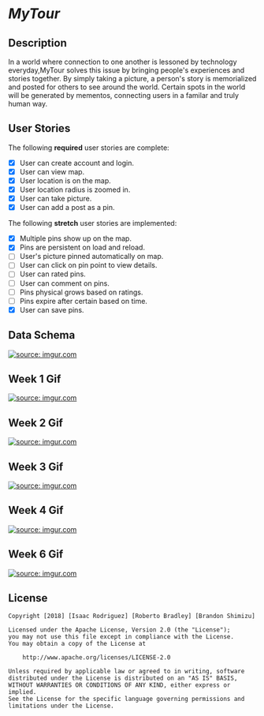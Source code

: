 # *MyTour*

## Description

In a world where connection to one another is lessoned by technology everyday,MyTour solves this issue by bringing people's experiences and stories together. By simply taking a picture, a person's story is memorialized and posted for others to see around the world. Certain spots in the world will be generated by mementos, connecting users in a familar and truly human way.

## User Stories

The following **required** user stories are complete:
- [x] User can create account and login.
- [x] User can view map.
- [x] User location is on the map.
- [x] User location radius is zoomed in.
- [x] User can take picture.
- [x] User can add a post as a pin.

The following **stretch** user stories are implemented:
- [x] Multiple pins show up on the map.
- [x] Pins are persistent on load and reload.
- [ ] User's picture pinned automatically on map.
- [ ] User can click on pin point to view details.
- [ ] User can rated pins.
- [ ] User can comment on pins.
- [ ] Pins physical grows based on ratings.
- [ ] Pins expire after certain based on time.
- [x] User can save pins.

## Data Schema
<a href="https://imgur.com/ICXy0CY"><img src="https://i.imgur.com/ICXy0CY.png" title="source: imgur.com" /></a>

## Week 1 Gif
<a href="https://imgur.com/fABGGs8.gif"><img src="https://i.imgur.com/fABGGs8.gif" title="source: imgur.com" /></a>

## Week 2 Gif
<a href="https://i.imgur.com/VAonXXG.gif"><img src="https://i.imgur.com/VAonXXG.gif" title="source: imgur.com" /></a>

## Week 3 Gif
<a href="https://media.giphy.com/media/3q3Q8SLYQWFAOXDdYW/giphy.gif"><img src="https://media.giphy.com/media/3q3Q8SLYQWFAOXDdYW/giphy.gif" title="source: imgur.com" /></a>

## Week 4 Gif
<a href="https://i.imgur.com/cHDKLoG.gif"><img src="https://i.imgur.com/cHDKLoG.gif" title="source: imgur.com" /></a>

## Week 6 Gif
<a href="https://i.imgur.com/qcnkStc.gif"><img src="https://i.imgur.com/qcnkStc.gif" title="source: imgur.com" /></a>

## License

    Copyright [2018] [Isaac Rodriguez] [Roberto Bradley] [Brandon Shimizu]

    Licensed under the Apache License, Version 2.0 (the "License");
    you may not use this file except in compliance with the License.
    You may obtain a copy of the License at

        http://www.apache.org/licenses/LICENSE-2.0

    Unless required by applicable law or agreed to in writing, software
    distributed under the License is distributed on an "AS IS" BASIS,
    WITHOUT WARRANTIES OR CONDITIONS OF ANY KIND, either express or implied.
    See the License for the specific language governing permissions and
    limitations under the License.
